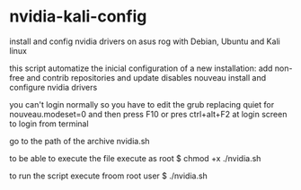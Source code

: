 # nvidia-kali-config
install and config nvidia drivers on asus rog with Debian, Ubuntu and Kali linux

this script automatize the inicial configuration of a new installation:
    add non-free and contrib repositories and update 
    disables nouveau
    install and configure nvidia drivers

you can't login normally so you have to edit the grub replacing quiet for nouveau.modeset=0 and then press F10 or pres ctrl+alt+F2 at login screen to login from terminal

go to the path of the archive nvidia.sh 

to be able to execute the file execute as root $ chmod +x ./nvidia.sh

to run the script execute froom root user $ ./nvidia.sh

